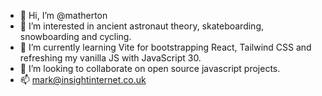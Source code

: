 - 👋 Hi, I’m @matherton
- 👀 I’m interested in ancient astronaut theory, skateboarding, snowboarding and cycling. 
- 🌱 I’m currently learning Vite for bootstrapping React, Tailwind CSS and refreshing my vanilla JS with JavaScript 30.
- 💞️ I’m looking to collaborate on open source javascript projects.
- 📫 mark@insightinternet.co.uk

<!---
matherton/matherton is a ✨ special ✨ repository because its `README.md` (this file) appears on your GitHub profile.
You can click the Preview link to take a look at your changes.
--->
